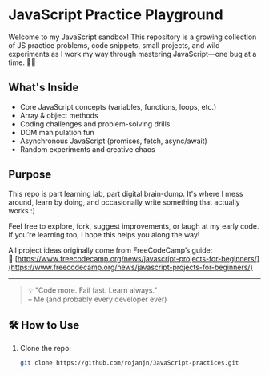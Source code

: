# JavaScript Practice Playground

Welcome to my JavaScript sandbox! This repository is a growing collection of JS practice problems, code snippets, small projects, and wild experiments as I work my way through mastering JavaScript—one bug at a time. 🐛💥

## What's Inside

- Core JavaScript concepts (variables, functions, loops, etc.)
- Array & object methods
- Coding challenges and problem-solving drills
- DOM manipulation fun
- Asynchronous JavaScript (promises, fetch, async/await)
- Random experiments and creative chaos

## Purpose

This repo is part learning lab, part digital brain-dump. It's where I mess around, learn by doing, and occasionally write something that actually works :)

Feel free to explore, fork, suggest improvements, or laugh at my early code. If you're learning too, I hope this helps you along the way!

All project ideas originally come from FreeCodeCamp’s guide:  
🔗 [https://www.freecodecamp.org/news/javascript-projects-for-beginners/](https://www.freecodecamp.org/news/javascript-projects-for-beginners/)

---

> 💡 "Code more. Fail fast. Learn always."  
> – Me (and probably every developer ever)

## 🛠️ How to Use

1. Clone the repo:
   ```bash
   git clone https://github.com/rojanjn/JavaScript-practices.git
